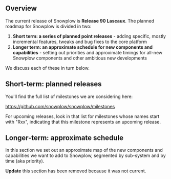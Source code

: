 ## Overview

The current release of Snowplow is **Release 90 Lascaux**. The planned roadmap for Snowplow is divided in two:

1. **Short term: a series of planned point releases** - adding specific, mostly incremental features, tweaks and bug fixes to the core platform
2. **Longer term: an approximate schedule for new components and capabilities** - setting out priorities and approximate timings for all-new Snowplow components and other ambitious new developments

We discuss each of these in turn below.

## Short-term: planned releases

You'll find the full list of milestones we are considering here:

https://github.com/snowplow/snowplow/milestones

For upcoming releases, look in that list for milestones whose names start with "Rxx", indicating that this milestone represents an upcoming release.

## Longer-term: approximate schedule

In this section we set out an approximate map of the new components and capabilities we want to add to Snowplow, segmented by sub-system and by time (aka priority).

**Update** this section has been removed because it was not current.

[milestones]: https://github.com/snowplow/snowplow/milestones